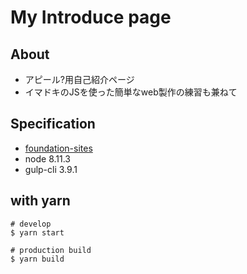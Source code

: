 # My Introduce page

## About

- アピール?用自己紹介ページ
- イマドキのJSを使った簡単なweb製作の練習も兼ねて

## Specification

- [foundation-sites](https://github.com/zurb/foundation-sites)
- node 8.11.3
- gulp-cli 3.9.1

## with yarn

```
# develop
$ yarn start

# production build
$ yarn build
```
